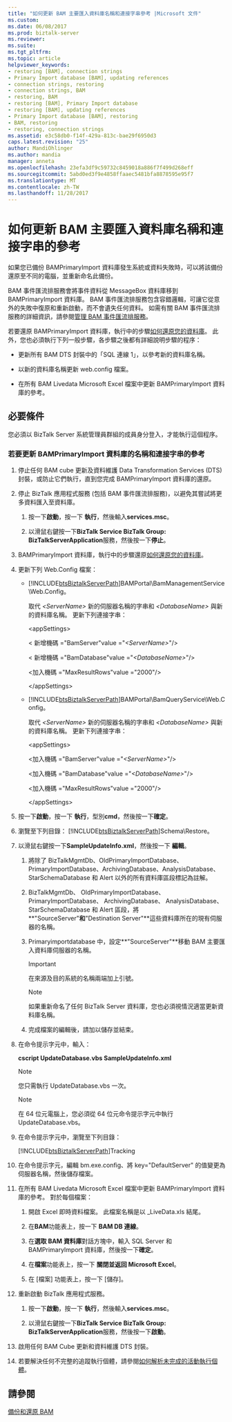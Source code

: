 ```yaml
---
title: "如何更新 BAM 主要匯入資料庫名稱和連接字串參考 |Microsoft 文件"
ms.custom: 
ms.date: 06/08/2017
ms.prod: biztalk-server
ms.reviewer: 
ms.suite: 
ms.tgt_pltfrm: 
ms.topic: article
helpviewer_keywords:
- restoring [BAM], connection strings
- Primary Import database [BAM], updating references
- connection strings, restoring
- connection strings, BAM
- restoring, BAM
- restoring [BAM], Primary Import database
- restoring [BAM], updating references
- Primary Import database [BAM], restoring
- BAM, restoring
- restoring, connection strings
ms.assetid: e3c58db0-f14f-429a-813c-bae29f6950d3
caps.latest.revision: "25"
author: MandiOhlinger
ms.author: mandia
manager: anneta
ms.openlocfilehash: 23efa3df9c59732c8459018a886f7f499d268eff
ms.sourcegitcommit: 5abd0ed3f9e4858ffaaec5481bfa8878595e95f7
ms.translationtype: MT
ms.contentlocale: zh-TW
ms.lasthandoff: 11/28/2017
---
```

# <a name="how-to-update-references-to-the-bam-primary-import-database-name-and-connection-string"></a>如何更新 BAM 主要匯入資料庫名稱和連接字串的參考
如果您已備份 BAMPrimaryImport 資料庫發生系統或資料失敗時，可以將該備份還原至不同的電腦，並重新命名此備份。  
  
 BAM 事件匯流排服務會將事件資料從 MessageBox 資料庫移到 BAMPrimaryImport 資料庫。 BAM 事件匯流排服務包含容錯邏輯，可讓它從意外的失敗中復原和重新啟動，而不會遺失任何資料。 如需有關 BAM 事件匯流排服務的詳細資訊，請參閱[管理 BAM 事件匯流排服務](../core/managing-the-bam-event-bus-service.md)。  
  
 若要還原 BAMPrimaryImport 資料庫，執行中的步驟[如何還原您的資料庫](../core/how-to-restore-your-databases.md)。 此外，您也必須執行下列一般步驟，各步驟之後都有詳細說明步驟的程序：  
  
-   更新所有 BAM DTS 封裝中的「SQL 連線 1」，以參考新的資料庫名稱。  
  
-   以新的資料庫名稱更新 web.config 檔案。  
  
-   在所有 BAM Livedata Microsoft Excel 檔案中更新 BAMPrimaryImport 資料庫的參考。  
  
## <a name="prerequisites"></a>必要條件  
 您必須以 BizTalk Server 系統管理員群組的成員身分登入，才能執行這個程序。  
  
### <a name="to-update-references-to-the-bamprimaryimport-database-name-and-connection-string"></a>若要更新 BAMPrimaryImport 資料庫的名稱和連接字串的參考  
  
1.  停止任何 BAM cube 更新及資料維護 Data Transformation Services (DTS) 封裝，或防止它們執行，直到您完成 BAMPrimaryImport 資料庫的還原。  
  
2.  停止 BizTalk 應用程式服務 (包括 BAM 事件匯流排服務)，以避免其嘗試將更多資料匯入至資料庫。  
  
    1.  按一下**啟動**，按一下 **執行**，然後輸入**services.msc**。  
  
    2.  以滑鼠右鍵按一下**BizTalk Service BizTalk Group: BizTalkServerApplication**服務，然後按一下**停止**。  
  
3.  BAMPrimaryImport 資料庫，執行中的步驟還原[如何還原您的資料庫](../core/how-to-restore-your-databases.md)。  
  
4.  更新下列 Web.Config 檔案：  
  
    -   [!INCLUDE[btsBiztalkServerPath](../includes/btsbiztalkserverpath-md.md)]BAMPortal\BamManagementService\Web.Config。  
  
         取代 *\<ServerName\>* 新的伺服器名稱的字串和 *\<DatabaseName\>* 與新的資料庫名稱。 更新下列連接字串：  
  
         \<appSettings\>  
  
         < 新增機碼 ="BamServer"value ="*\<ServerName\>*"/\>  
  
         < 新增機碼 ="BamDatabase"value ="*\<DatabaseName\>*"/\>  
  
         \<加入機碼 ="MaxResultRows"value ="2000"/\>  
  
         \</appSettings\>  
  
    -   [!INCLUDE[btsBiztalkServerPath](../includes/btsbiztalkserverpath-md.md)]BAMPortal\BamQueryService\Web.Config。  
  
         取代 *\<ServerName\>* 新的伺服器名稱的字串和 *\<DatabaseName\>* 與新的資料庫名稱。 更新下列連接字串：  
  
         \<appSettings\>  
  
         \<加入機碼 ="BamServer"value ="*\<ServerName\>*"/\>  
  
         \<加入機碼 ="BamDatabase"value ="*\<DatabaseName\>*"/\>  
  
         \<加入機碼 ="MaxResultRows"value ="2000"/\>  
  
         \</appSettings\>  
  
5.  按一下**啟動**，按一下 **執行**，型別**cmd**，然後按一下**確定**。  
  
6.  瀏覽至下列目錄： [!INCLUDE[btsBiztalkServerPath](../includes/btsbiztalkserverpath-md.md)]Schema\Restore。  
  
7.  以滑鼠右鍵按一下**SampleUpdateInfo.xml**，然後按一下 **編輯**。  
  
    1.  將除了 BizTalkMgmtDb、OldPrimaryImportDatabase、PrimaryImportDatabase、ArchivingDatabase、AnalysisDatabase、StarSchemaDatabase 和 Alert 以外的所有資料庫區段標記為註解。  
  
    2.  BizTalkMgmtDb、 OldPrimaryImportDatabase、 PrimaryImportDatabase、 ArchivingDatabase、 AnalysisDatabase、 StarSchemaDatabase 和 Alert 區段，將**"SourceServer"**和**"Destination Server"**這些資料庫所在的現有伺服器的名稱。  
  
    3.  Primaryimportdatabase 中，設定**"SourceServer"**移動 BAM 主要匯入資料庫伺服器的名稱。  
  
        > [!IMPORTANT]
        >  在來源及目的系統的名稱兩端加上引號。  
  
        > [!NOTE]
        >  如果重新命名了任何 BizTalk Server 資料庫，您也必須視情況適當更新資料庫名稱。  
  
    4.  完成檔案的編輯後，請加以儲存並結束。  
  
8.  在命令提示字元中，輸入：  
  
     **cscript UpdateDatabase.vbs SampleUpdateInfo.xml**  
  
    > [!NOTE]
    >  您只需執行 UpdateDatabase.vbs 一次。  
  
    > [!NOTE]
    >  在 64 位元電腦上，您必須從 64 位元命令提示字元中執行 UpdateDatabase.vbs。  
  
9. 在命令提示字元中，瀏覽至下列目錄：  
  
     [!INCLUDE[btsBiztalkServerPath](../includes/btsbiztalkserverpath-md.md)]Tracking  
  
10. 在命令提示字元，編輯 bm.exe.config、將 key="DefaultServer" 的值變更為伺服器名稱，然後儲存檔案。  
  
11. 在所有 BAM Livedata Microsoft Excel 檔案中更新 BAMPrimaryImport 資料庫的參考。 對於每個檔案：  
  
    1.  開啟 Excel 即時資料檔案。 此檔案名稱是以 _LiveData.xls 結尾。  
  
    2.  在**BAM**功能表上，按一下  **BAM DB 連線**。  
  
    3.  在**選取 BAM 資料庫**對話方塊中，輸入 SQL Server 和 BAMPrimaryImport 資料庫，然後按一下**確定**。  
  
    4.  在**檔案**功能表上，按一下 **關閉並返回 Microsoft Excel**。  
  
    5.  在 [檔案] 功能表上，按一下 [儲存]。  
  
12. 重新啟動 BizTalk 應用程式服務。  
  
    1.  按一下**啟動**，按一下 **執行**，然後輸入**services.msc**。  
  
    2.  以滑鼠右鍵按一下**BizTalk Service BizTalk Group: BizTalkServerApplication**服務，然後按一下**啟動**。  
  
13. 啟用任何 BAM Cube 更新和資料維護 DTS 封裝。  
  
14. 若要解決任何不完整的追蹤執行個體，請參閱[如何解析未完成的活動執行個體](../core/how-to-resolve-incomplete-activity-instances.md)。  
  
## <a name="see-also"></a>請參閱  
 [備份和還原 BAM](../core/backing-up-and-restoring-bam.md)